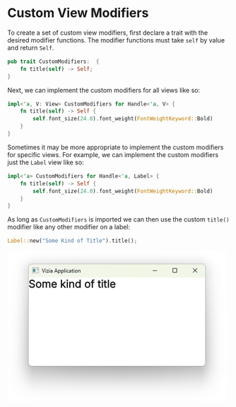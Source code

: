 # Custom View Modifiers

To create a set of custom view modifiers, first declare a trait with the desired modifier functions. The modifier functions must take `self` by value and return `Self`.

```rust
pub trait CustomModifiers:  {
    fn title(self) -> Self;
}
```

Next, we can implement the custom modifiers for all views like so:

```rust
impl<'a, V: View> CustomModifiers for Handle<'a, V> {
    fn title(self) -> Self {
        self.font_size(24.0).font_weight(FontWeightKeyword::Bold)
    }
}
```

Sometimes it may be more appropriate to implement the custom modifiers for specific views. For example, we can implement the custom modifiers just the `Label` view like so:

```rust
impl<'a> CustomModifiers for Handle<'a, Label> {
    fn title(self) -> Self {
        self.font_size(24.0).font_weight(FontWeightKeyword::Bold)
    }
}
```

As long as `CustomModifiers` is imported we can then use the custom `title()` modifier like any other modifier on a label:

```rust
Label::new("Some Kind of Title").title();
```

![A label with a custom modifier](./img/custom_modifiers.png)